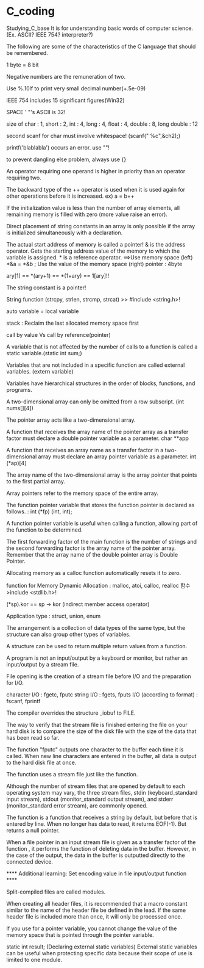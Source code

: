 # C_coding

Studying_C_base
It is for understanding basic words of computer science.(Ex. ASCII? IEEE 754? interpreter?)

The following are some of the characteristics of the C language that should be remembered.

1 byte = 8 bit

Negative numbers are the remuneration of two.

Use %.10lf to print very small decimal number(+.5e-09)

IEEE 754 includes 15 significant figures(Win32)

SPACE ' "'s ASCII is 32!

size of char : 1, short : 2, int : 4, long : 4, float : 4, double : 8, long double : 12

second scanf for char must involve whitespace! (scanf(" %c",&ch2);)

printf('blablabla') occurs an error. use ""!

to prevent dangling else problem, always use {}

An operator requiring one operand is higher in priority than an operator requiring two.

The backward type of the ++ operator is used when it is used again for other operations before it is increased. ex) a = b++

If the initialization value is less than the number of array elements, all remaining memory is filled with zero (more value raise an error).

Direct placement of string constants in an array is only possible if the array is initialized simultaneously with a declaration.

The actual start address of memory is called a pointer!
& is the address operator. Gets the starting address value of the memory to which the variable is assigned.
\* is a reference operator.
==>Use memory space (left) *&a = *&b ; Use the value of the memory space (right)
pointer : 4byte


ary[1] == *(ary+1) == *(1+ary) == 1[ary]!!

The string constant is a pointer!

String function (strcpy, strlen, strcmp, strcat) >> #include <string.h>!

auto variable = local variable

stack : Reclaim the last allocated memory space first

call by value Vs call by reference(pointer)

A variable that is not affected by the number of calls to a function is called a static variable.(static int sum;)

Variables that are not included in a specific function are called external variables. (extern variable)

Variables have hierarchical structures in the order of blocks, functions, and programs.

A two-dimensional array can only be omitted from a row subscript. (int nums[][4])

The pointer array acts like a two-dimensional array.

A function that receives the array name of the pointer array as a transfer factor must declare a double pointer variable as a parameter. char **app

A function that receives an array name as a transfer factor in a two-dimensional array must declare an array pointer variable as a parameter. int (*ap)[4]

The array name of the two-dimensional array is the array pointer that points to the first partial array.

Array pointers refer to the memory space of the entire array.

The function pointer variable that stores the function pointer is declared as follows. : int (*fp) (int, int);

A function pointer variable is useful when calling a function, allowing part of the function to be determined.

The first forwarding factor of the main function is the number of strings and the second forwarding factor is the array name of the pointer array. Remember that the array name of the double pointer array is Double Pointer.

Allocating memory as a calloc function automatically resets it to zero.

function for Memory Dynamic Allocation : malloc, atoi, calloc, realloc 함수 >include <stdlib.h>!

(*sp).kor == sp -> kor (indirect member access operator)

Application type : struct, union, enum

The arrangement is a collection of data types of the same type, but the structure can also group other types of variables.

A structure can be used to return multiple return values from a function.

A program is not an input/output by a keyboard or monitor, but rather an input/output by a stream file.

File opening is the creation of a stream file before I/O and the preparation for I/O.

character I/O : fgetc, fputc 
string I/O : fgets, fputs 
I/O (according to format) : fscanf, fprintf

The compiler overrides the structure _iobuf to FILE.

The way to verify that the stream file is finished entering the file on your hard disk is to compare the size of the disk file with the size of the data that has been read so far.

The function "fputc" outputs one character to the buffer each time it is called. When new line characters are entered in the buffer, all data is output to the hard disk file at once.

The <getchar> function uses a stream file just like the <fgetc> function.

Although the number of stream files that are opened by default to each operating system may vary, the three stream files, stdin (keyboard_standard input stream), stdout (monitor_standard output stream), and stderr (monitor_standard error stream), are commonly opened.

The function <fgets> is a function that receives a string by default, but before that is entered by line. When <fgetc> no longer has data to read, it returns EOF(-1). But <fgets> returns a
null pointer.

When a file pointer in an input stream file is given as a transfer factor of the function <flush>, it performs the function of deleting data in the buffer.
However, in the case of the output, the data in the buffer is outputted directly to the connected device.

**** Additional learning: Set encoding value in file input/output function ****

Split-compiled files are called modules.

When creating all header files, it is recommended that a macro constant similar to the name of the header file be defined in the lead. If the same header file is included more than once, it will only be processed once.

If you use <const> for a pointer variable, you cannot change the value of the memory space that is pointed through the pointer variable.

static int result; (Declaring external static variables) External static variables can be useful when protecting specific data because their scope of use is limited to one module.